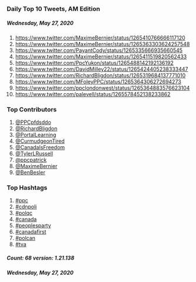 ### Daily Top 10 Tweets, AM Edition
##### Wednesday, May 27, 2020
 1) https://www.twitter.com/MaximeBernier/status/1265410766666117120
 2) https://www.twitter.com/MaximeBernier/status/1265363303624257548
 3) https://www.twitter.com/PayantCody/status/1265335666935660545
 4) https://www.twitter.com/MaximeBernier/status/1265411519820562433
 5) https://www.twitter.com/PpcYukon/status/1265488142192136192
 6) https://www.twitter.com/DavidMilley22/status/1265424405238333447
 7) https://www.twitter.com/RichardBligdon/status/1265319684137771010
 8) https://www.twitter.com/MFoleyPPC/status/1265364306272694273
 9) https://www.twitter.com/ppclondonwest/status/1265364883576623104
10) https://www.twitter.com/palevell/status/1265578452138233862

### Top Contributors
  1) [@PPCpfdsddo](https://www.twitter.com/PPCpfdsddo)
  2) [@RichardBligdon](https://www.twitter.com/RichardBligdon)
  3) [@PortalLearning](https://www.twitter.com/PortalLearning)
  4) [@CurmudgeonTired](https://www.twitter.com/CurmudgeonTired)
  5) [@CanadaIsFreedom](https://www.twitter.com/CanadaIsFreedom)
  6) [@TylerLRussell](https://www.twitter.com/TylerLRussell)
  7) [@ppcpatrick](https://www.twitter.com/ppcpatrick)
  8) [@MaximeBernier](https://www.twitter.com/MaximeBernier)
  9) [@BenBesler](https://www.twitter.com/BenBesler)


### Top Hashtags

  1) [#ppc](https://www.twitter.com/hashtag/ppc)
  2) [#cdnpoli](https://www.twitter.com/hashtag/cdnpoli)
  3) [#polqc](https://www.twitter.com/hashtag/polqc)
  4) [#canada](https://www.twitter.com/hashtag/canada)
  5) [#peoplesparty](https://www.twitter.com/hashtag/peoplesparty)
  6) [#canadafirst](https://www.twitter.com/hashtag/canadafirst)
  7) [#polcan](https://www.twitter.com/hashtag/polcan)
  8) [#tva](https://www.twitter.com/hashtag/tva)

##### Count: 68	version: 1.21.138
##### Wednesday, May 27, 2020

